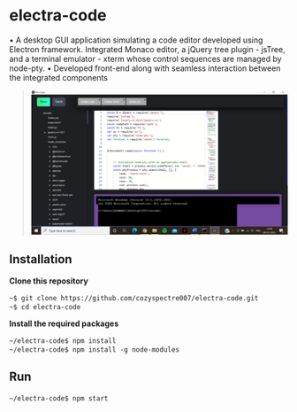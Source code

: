 # electra-code
•	A desktop GUI application simulating a code editor developed using Electron framework. Integrated Monaco editor, a jQuery tree plugin - jsTree, and a terminal emulator - xterm whose control sequences are managed by node-pty.
•	Developed front-end along with seamless interaction between the integrated components
>![Screenshot](https://github.com/cozyspectre007/electra-code/blob/main/Screenshot%20(36).png)

## Installation
**Clone this repository**
```
~$ git clone https://github.com/cozyspectre007/electra-code.git
~$ cd electra-code
```
**Install the required packages**
```
~/electra-code$ npm install
~/electra-code$ npm install -g node-modules
```

## Run
```
~/electra-code$ npm start
